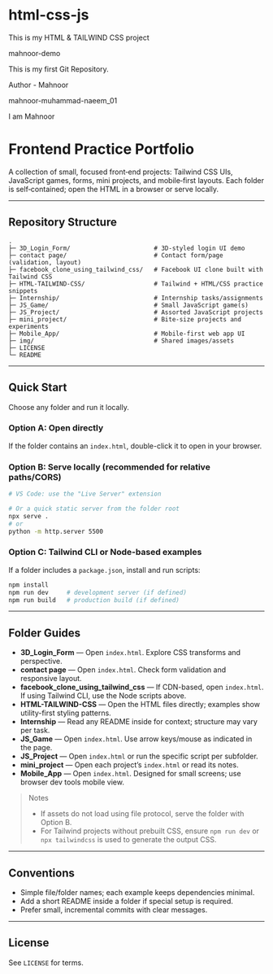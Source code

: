 # html-css-js
This is my HTML &amp; TAILWIND CSS project

mahnoor-demo

This is my first Git Repository.

Author - Mahnoor

mahnoor-muhammad-naeem_01

I am Mahnoor

# Frontend Practice Portfolio

A collection of small, focused front‑end projects: Tailwind CSS UIs, JavaScript games, forms, mini projects, and mobile‑first layouts. Each folder is self‑contained; open the HTML in a browser or serve locally.

---

## Repository Structure
```
.
├─ 3D_Login_Form/                       # 3D-styled login UI demo
├─ contact page/                        # Contact form/page (validation, layout)
├─ facebook_clone_using_tailwind_css/   # Facebook UI clone built with Tailwind CSS
├─ HTML-TAILWIND-CSS/                   # Tailwind + HTML/CSS practice snippets
├─ Internship/                          # Internship tasks/assignments
├─ JS_Game/                             # Small JavaScript game(s)
├─ JS_Project/                          # Assorted JavaScript projects
├─ mini_project/                        # Bite-size projects and experiments
├─ Mobile_App/                          # Mobile-first web app UI
├─ img/                                 # Shared images/assets
├─ LICENSE
└─ README
```

---

## Quick Start
Choose any folder and run it locally.

### Option A: Open directly
If the folder contains an `index.html`, double-click it to open in your browser.

### Option B: Serve locally (recommended for relative paths/CORS)
```bash
# VS Code: use the "Live Server" extension

# Or a quick static server from the folder root
npx serve .
# or
python -m http.server 5500
```

### Option C: Tailwind CLI or Node-based examples
If a folder includes a `package.json`, install and run scripts:
```bash
npm install
npm run dev     # development server (if defined)
npm run build   # production build (if defined)
```

---

## Folder Guides
- **3D_Login_Form** — Open `index.html`. Explore CSS transforms and perspective.
- **contact page** — Open `index.html`. Check form validation and responsive layout.
- **facebook_clone_using_tailwind_css** — If CDN-based, open `index.html`. If using Tailwind CLI, use the Node scripts above.
- **HTML-TAILWIND-CSS** — Open the HTML files directly; examples show utility-first styling patterns.
- **Internship** — Read any README inside for context; structure may vary per task.
- **JS_Game** — Open `index.html`. Use arrow keys/mouse as indicated in the page.
- **JS_Project** — Open `index.html` or run the specific script per subfolder.
- **mini_project** — Open each project’s `index.html` or read its notes.
- **Mobile_App** — Open `index.html`. Designed for small screens; use browser dev tools mobile view.

> Notes
> - If assets do not load using file protocol, serve the folder with Option B.
> - For Tailwind projects without prebuilt CSS, ensure `npm run dev` or `npx tailwindcss` is used to generate the output CSS.

---

## Conventions
- Simple file/folder names; each example keeps dependencies minimal.
- Add a short README inside a folder if special setup is required.
- Prefer small, incremental commits with clear messages.

---

## License
See `LICENSE` for terms.



